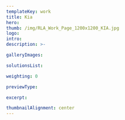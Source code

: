 ```yaml
---
templateKey: work
title: Kia
hero: 
thumb: /img/RLA_Work_Page_1200x1200_KIA.jpg
logo: 
intro: 
description: >-

galleryImages:

solutionsList:

weighting: 0

previewType:

excerpt:

thumbnailAlignment: center
---
```

